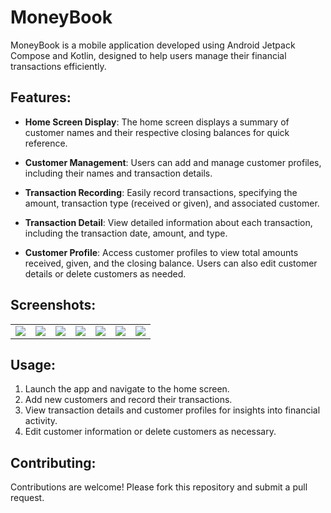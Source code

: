 # MoneyBook

MoneyBook is a mobile application developed using Android Jetpack Compose and Kotlin, designed to help users manage their financial transactions efficiently.

## Features:


- **Home Screen Display**: The home screen displays a summary of customer names and their respective closing balances for quick reference.
  
- **Customer Management**: Users can add and manage customer profiles, including their names and transaction details.
  
- **Transaction Recording**: Easily record transactions, specifying the amount, transaction type (received or given), and associated customer.

- **Transaction Detail**: View detailed information about each transaction, including the transaction date, amount, and type.

- **Customer Profile**: Access customer profiles to view total amounts received, given, and the closing balance. Users can also edit customer details or delete customers as needed.

## Screenshots:
<table>
  <tr>
    <td><image src="/screenshots/Home.jpg"></td>
    <td><image src="/screenshots/CustomerTransactions.jpg"></td>
    <td><image src="/screenshots/TransactionDetail.jpg"></td>
    <td><image src="/screenshots/AddTransaction.jpg"></td>
    <td><image src="/screenshots/CustomerProfile.jpg"></td>
    <td><image src="/screenshots/EditName.jpg"></td>
    <td><image src="/screenshots/DeleteCustomer.jpg"></td>
  </tr>
</table>


## Usage:

1. Launch the app and navigate to the home screen.
2. Add new customers and record their transactions.
3. View transaction details and customer profiles for insights into financial activity.
4. Edit customer information or delete customers as necessary.

## Contributing:

Contributions are welcome! Please fork this repository and submit a pull request.
